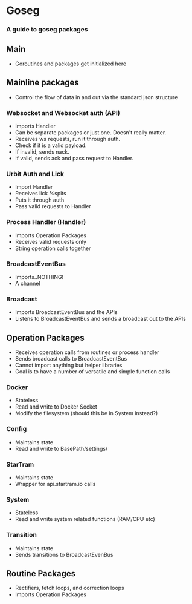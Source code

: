 # Goseg

### A guide to goseg packages

[]("./GroundSegFlow.png")

## Main
- Goroutines and packages get initialized here

## Mainline packages
- Control the flow of data in and out via the standard json structure

### Websocket and Websocket auth (API)
- Imports Handler
- Can be separate packages or just one. Doesn't really matter.
- Receives ws requests, run it through auth.
- Check if it is a valid payload.
- If invalid, sends nack.
- If valid, sends ack and pass request to Handler.

### Urbit Auth and Lick
- Import Handler
- Receives lick %spits
- Puts it through auth
- Pass valid requests to Handler

### Process Handler (Handler)
- Imports Operation Packages
- Receives valid requests only
- String operation calls together 

### BroadcastEventBus
- Imports..NOTHING!
- A channel

### Broadcast
- Imports BroadcastEventBus and the APIs
- Listens to BroadcastEventBus and sends a broadcast out to the APIs

## Operation Packages
- Receives operation calls from routines or process handler
- Sends broadcast calls to BroadcastEventBus
- Cannot import anything but helper libraries
- Goal is to have a number of versatile and simple function calls

### Docker
- Stateless
- Read and write to Docker Socket
- Modify the filesystem (should this be in System instead?)

### Config
- Maintains state
- Read and write to BasePath/settings/

### StarTram
- Maintains state
- Wrapper for api.startram.io calls

### System
- Stateless
- Read and write system related functions (RAM/CPU etc)

### Transition
- Maintains state
- Sends transitions to BroadcastEvenBus


## Routine Packages
- Rectifiers, fetch loops, and correction loops
- Imports Operation Packages
